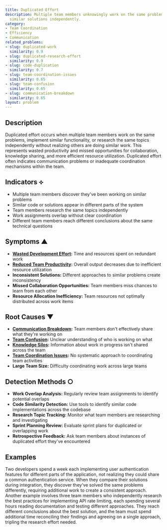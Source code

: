 ```yaml
---
title: Duplicated Effort
description: Multiple team members unknowingly work on the same problems or implement
  similar solutions independently.
category:
- Team Coordination
- Efficiency
- Communication
related_problems:
- slug: duplicated-work
  similarity: 0.9
- slug: duplicated-research-effort
  similarity: 0.9
- slug: code-duplication
  similarity: 0.7
- slug: team-coordination-issues
  similarity: 0.65
- slug: team-confusion
  similarity: 0.65
- slug: communication-breakdown
  similarity: 0.65
layout: problem
---
```


## Description

Duplicated effort occurs when multiple team members work on the same problems, implement similar functionality, or research the same topics independently without realizing others are doing similar work. This represents wasted productivity and missed opportunities for collaboration, knowledge sharing, and more efficient resource utilization. Duplicated effort often indicates communication problems or inadequate coordination mechanisms within the team.

## Indicators ⟡

- Multiple team members discover they've been working on similar problems
- Similar code or solutions appear in different parts of the system
- Team members research the same topics independently
- Work assignments overlap without clear coordination
- Different team members reach different conclusions about the same technical questions

## Symptoms ▲

- **[Wasted Development Effort](wasted-development-effort.md):** Time and resources spent on redundant work
- **[Reduced Team Productivity](reduced-team-productivity.md):** Overall output decreases due to inefficient resource utilization
- **Inconsistent Solutions:** Different approaches to similar problems create inconsistency
- **Missed Collaboration Opportunities:** Team members miss chances to learn from each other
- **Resource Allocation Inefficiency:** Team resources not optimally distributed across work items

## Root Causes ▼

- **[Communication Breakdown](communication-breakdown.md):** Team members don't effectively share what they're working on
- **[Team Confusion](team-confusion.md):** Unclear understanding of who is working on what
- **[Knowledge Silos](knowledge-silos.md):** Information about work in progress isn't shared across the team
- **[Team Coordination Issues](team-coordination-issues.md):** No systematic approach to coordinating team activities
- **Large Team Size:** Difficulty coordinating work across large teams

## Detection Methods ○

- **Work Overlap Analysis:** Regularly review team assignments to identify potential overlaps
- **Code Similarity Detection:** Use tools to identify similar code implementations across the codebase
- **Research Topic Tracking:** Monitor what team members are researching and investigating
- **Sprint Planning Review:** Evaluate sprint plans for duplicated or overlapping work
- **Retrospective Feedback:** Ask team members about instances of duplicated effort they've encountered

## Examples

Two developers spend a week each implementing user authentication features for different parts of the application, not realizing they could share a common authentication service. When they compare their solutions during integration, they discover they've solved the same problems differently, requiring additional work to create a consistent approach. Another example involves three team members who independently research the best practices for implementing API rate limiting, each spending several hours reading documentation and testing different approaches. They reach different conclusions about the best solution, and the team must spend additional time reconciling their findings and agreeing on a single approach, tripling the research effort needed.